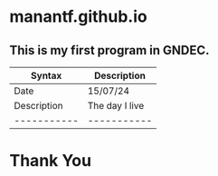 # manantf.github.io
## This is my first program in GNDEC.
| Syntax | Description |
| ----------- | ----------- |
| Date | 15/07/24 |
| Description | The day I live |
| ----------- | ----------- |

# Thank You
